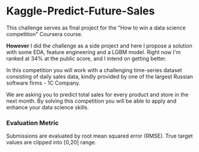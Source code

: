 # Kaggle-Predict-Future-Sales
This challenge serves as final project for the "How to win a data science competition" Coursera course.

<b>However</b> I did the challenge as a side project and here I propose a solution with some EDA, feature engineering and a LGBM model.
Right now I'm ranked at 34% at the public score, and I intend on getting better.

In this competition you will work with a challenging time-series dataset consisting of daily sales data, kindly provided by one of the largest Russian software firms - 1C Company. 

We are asking you to predict total sales for every product and store in the next month. By solving this competition you will be able to apply and enhance your data science skills.

### Evaluation Metric
Submissions are evaluated by root mean squared error (RMSE). True target values are clipped into [0,20] range.
